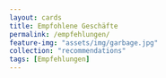 ```yaml
---
layout: cards
title: Empfohlene Geschäfte
permalink: /empfehlungen/
feature-img: "assets/img/garbage.jpg"
collection: "recommendations"
tags: [Empfehlungen]
---
```

